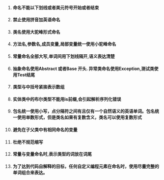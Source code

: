 1. #### 命名不能以下划线或者美元符号开始或者结束

2. #### 禁止使用拼音加英语命名

3. #### 类名使用大驼峰形式命名

4. #### 方法名,参数名,成员变量,局部变量统一使用小驼峰命名

5. #### 常量命名全部大写,单词间用下划线隔开,语义表达清楚

6. #### 抽象命名使用Abstract 或者Base 开头. 异常类命名使用Exception,测试类使用Test结尾

7. #### 类型与中括号紧挨表示数组

8. #### 实体类中的布尔类型不能用is前缀,会引起解析序列化错误

9. #### 包名统一使用小写，点分隔符之间有且仅有一个自然语义的英语单词。包名统一使用单数形式，但是类名如果有复数含义，类名可以使用复数形式

10. #### 避免在子父类中有相同命名的变量

11. #### 杜绝不规范缩写

12. #### 常量与变量命名时,表示类型的词放在词尾

13. #### 为了达到代码自解释的目标，任何自定义编程元素在命名时，使用尽量完整的单词组合来表达。
